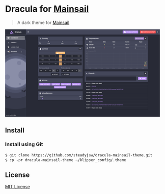 # Dracula for [Mainsail](https://docs.mainsail.xyz/)

> A dark theme for [Mainsail](https://docs.mainsail.xyz/).

![Screenshot](./screenshot.png)

## Install

### Install using Git

```
$ git clone https://github.com/steadyjaw/dracula-mainsail-theme.git
$ cp -pr dracula-mainsail-theme ~/klipper_config/.theme
```

## License

[MIT License](./LICENSE)

